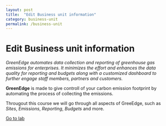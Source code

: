 ```yaml
---
layout: post
title:  "Edit Business unit information"
category: business-unit
permalink: /business-unit
---
```

# Edit Business unit information
*GreenEdge automates data collection and reporting of greenhouse gas emissions for enterprises. It minimizes the effort and enhances the data quality for reporting and budgets along with a customized dashboard to further engage staff members, partners and customers.*

**GreenEdge** is made to give controll of your carbon emission footprint by automating the process of collecting the emissions.

Througout this course we will go through all aspects of GreeEdge, such as *Sites*, *Emissions*, *Reporting*, *Budgets* and more.

<a class="offset-5 btn btn-success btn-lg" href="/business-unit-lab" role="button">Go to lab</a>
